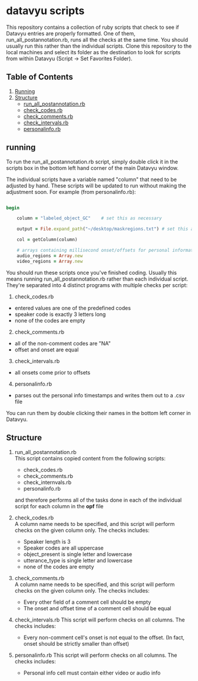 # datavyu scripts

This repository contains a collection of ruby scripts that check to see if Datavyu entries are properly formatted. One of them, run_all_postannotation.rb, runs all the checks at the same time. You should usually run this rather than the individual scripts. Clone this repository to the local machines and select its folder as the destination to look for scripts from within Datavyu (Script -> Set Favorites Folder).

## Table of Contents
1. [Running](#running)
2. [Structure](#structure)
    * [run_all_postannotation.rb](#runall)
    * [check_codes.rb](#checkcodes)
    * [check_comments.rb](#checkcomments)
    * [check_intervals.rb](#checkintervals)
    * [personalinfo.rb](#personalinfo)


<a name='running'></a>
## running

To run the run_all_postannotation.rb script, simply double click it in the scripts box in the bottom left hand corner of the main Datavyu window.


The individual scripts have a variable named "column" that need to be adjusted by hand. These scripts will be updated to run without making the adjustment soon. For example (from personalinfo.rb):


```ruby

begin

	column = "labeled_object_GC"	# set this as necessary

	output = File.expand_path("~/desktop/maskregions.txt") # set this as necessary

	col = getColumn(column)

	# arrays containing millisecond onset/offsets for personal information
	audio_regions = Array.new
	video_regions = Array.new

```

You should run these scripts once you've finished coding. Usually this means running run_all_postannotation.rb rather than each individual script. They're separated into 4 distinct programs with multiple checks per script:

1. check_codes.rb
  * entered values are one of the predefined codes
  * speaker code is exactly 3 letters long
  * none of the codes are empty
2. check_comments.rb
  * all of the non-comment codes are "NA"
  * offset and onset are equal
3. check_intervals.rb
  * all onsets come prior to offsets
4. personalinfo.rb
  * parses out the personal info timestamps and writes them out to a .csv file


You can run them by double clicking their names in the bottom left corner in Datavyu.

<a name='structure'></a>
## Structure

<a name='runall'></a>
1. run_all_postannotation.rb  
   This script contains copied content from the following scripts:
    * check_codes.rb
    * check_comments.rb
    * check_internvals.rb
    * personalinfo.rb
    
    and therefore performs all of the tasks done in each of the individual script for each column in the **opf** file
<a name='checkcodes'></a>
  2. check_codes.rb  
  A column name needs to be specified, and this script will perform checks on the given column only. The checks includes:  
       * Speaker length is 3
       * Speaker codes are all uppercase
       * object_present is single letter and lowercase
       * utterance_type is single letter and lowercase
       * none of the codes are empty
<a name='checkcomments'></a>
  3. check_comments.rb  
  A column name needs to be specified, and this script will perform checks on the given column only. The checks includes:
       * Every other field of a comment cell should be empty
       * The onset and offset time of a comment cell should be equal
<a name='checkintervals'></a>
  4. check_intervals.rb
  This script will perform checks on all columns. The checks includes:
       * Every non-comment cell's onset is not equal to the offset. (In fact, onset should be strictly smaller than offset)
<a name='personalinfo'></a>
  5. personalinfo.rb
  This script will perform checks on all columns. The checks includes:
       * Personal info cell must contain either video or audio info
  